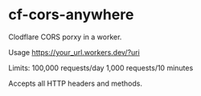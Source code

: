 # cf-cors-anywhere
Clodflare CORS porxy in a worker.

Usage
https://your_url.workers.dev/?uri

Limits: 100,000 requests/day
          1,000 requests/10 minutes

Accepts all HTTP headers and methods.
